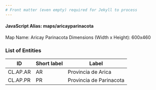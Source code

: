 ```yaml
---
# Front matter (even empty) required for Jekyll to process
---
```


#### JavaScript Alias: maps/aricayparinacota

Map Name: Aricay Parinacota
Dimensions (Width x Height): 600x460

### List of Entities

| ID       | Short label | Label                   |
| -------- | ----------- | ----------------------- |
| CL.AP.AR | AR          | Provincia de Arica      |
| CL.AP.PR | PR          | Provincia de Parinacota |
